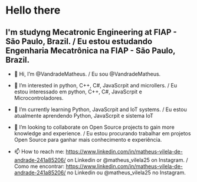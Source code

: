 <H1>Hello there</H1>

<H2> I'm studyng Mecatronic Engineering at FIAP - São Paulo, Brazil. / Eu estou estudando Engenharia Mecatrônica na FIAP - São Paulo, Brazil. </H2>

- 👋 Hi, I’m @VandradeMatheus. / Eu sou @VandradeMatheus.

- 👀 I’m interested in python, C++, C#, JavaScrpit and microllers. / Eu estou interessado em python, C++, C#, JavaScrpit e Microcontroladores.

- 🌱 I’m currently learning Python, JavaScrpit and IoT systems. / Eu estou atualmente aprendendo Python, JavaScrpit e sistema IoT

- 💞️ I’m looking to collaborate on Open Source projects to gain more knowledge and experience. / Eu estou procurando trabalhar em projetos Open Source para ganhar mais conhecimento e experiência.

- 📫 How to reach me: https://www.linkedin.com/in/matheus-vilela-de-andrade-241a85206/ on Linkedin or @matheus_vilela25 on Instagram. / Como me encontrar: https://www.linkedin.com/in/matheus-vilela-de-andrade-241a85206/ no Linkedin ou @matheus_vilela25 no Instagram.

<!---
VandradeMatheus/VandradeMatheus is a ✨ special ✨ repository because its `README.md` (this file) appears on your GitHub profile.
You can click the Preview link to take a look at your changes.
--->


